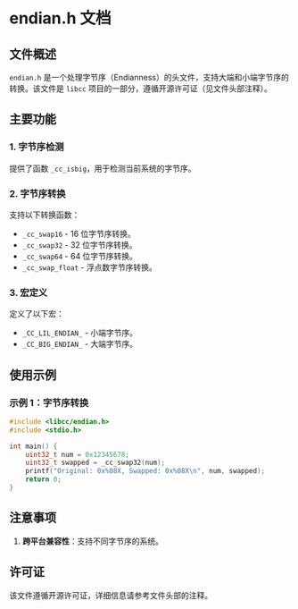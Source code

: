 # endian.h 文档

## 文件概述
`endian.h` 是一个处理字节序（Endianness）的头文件，支持大端和小端字节序的转换。该文件是 `libcc` 项目的一部分，遵循开源许可证（见文件头部注释）。

## 主要功能

### 1. 字节序检测
提供了函数 `_cc_isbig`，用于检测当前系统的字节序。

### 2. 字节序转换
支持以下转换函数：
- `_cc_swap16` - 16 位字节序转换。
- `_cc_swap32` - 32 位字节序转换。
- `_cc_swap64` - 64 位字节序转换。
- `_cc_swap_float` - 浮点数字节序转换。

### 3. 宏定义
定义了以下宏：
- `_CC_LIL_ENDIAN_` - 小端字节序。
- `_CC_BIG_ENDIAN_` - 大端字节序。

## 使用示例

### 示例 1：字节序转换
```c
#include <libcc/endian.h>
#include <stdio.h>

int main() {
    uint32_t num = 0x12345678;
    uint32_t swapped = _cc_swap32(num);
    printf("Original: 0x%08X, Swapped: 0x%08X\n", num, swapped);
    return 0;
}
```

## 注意事项
1. **跨平台兼容性**：支持不同字节序的系统。

## 许可证
该文件遵循开源许可证，详细信息请参考文件头部的注释。